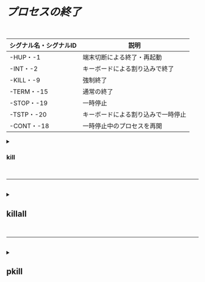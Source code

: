 # ***プロセスの終了***

<br>

| シグナル名・シグナルID | 説明 |
|--|--|
| -HUP・-1 | 端末切断による終了・再起動 |
| -INT・-2 | キーボードによる割り込みで終了 |
| -KILL・-9 | 強制終了 |
| -TERM・-15 | 通常の終了 |
| -STOP・-19 | 一時停止 |
| -TSTP・-20 | キーボードによる割り込みで一時停止 |
| -CONT・-18 | 一時停止中のプロセスを再開 |

<details>
<summary>

### kill
</summary>
<br>

| コマンド | 説明 | 基本構文 |
|--|--|--|
| kill | プロセスを手動で終了させたいときに使う | kill シグナル名、シグナルID プロセス名 |
※-lでシグナル一覧を表示する
</details>

<br>

----------------

<br>

<details>
<summary>

## killall
</summary>

<br>

| コマンド | 説明 | 引数 | 基本構文 | 
|--|--|--|--|
| killall | 入力された名前と一致するプロセスを終了する | プロセス名 | killall シグナル名、シグナルID プロセス名 |
</details>

<br>

----------------
<br>

<details>
<summary>


## pkill
</summary>

| コマンド | 説明 | 引数 | 基本構文 |
|--|--|--|--|
| pkill | プロセス名を指定して、`その文字が含まれる`全てのプロセスを終了する | プロセス名 | pkill オプション プロセス名 |

</details>
